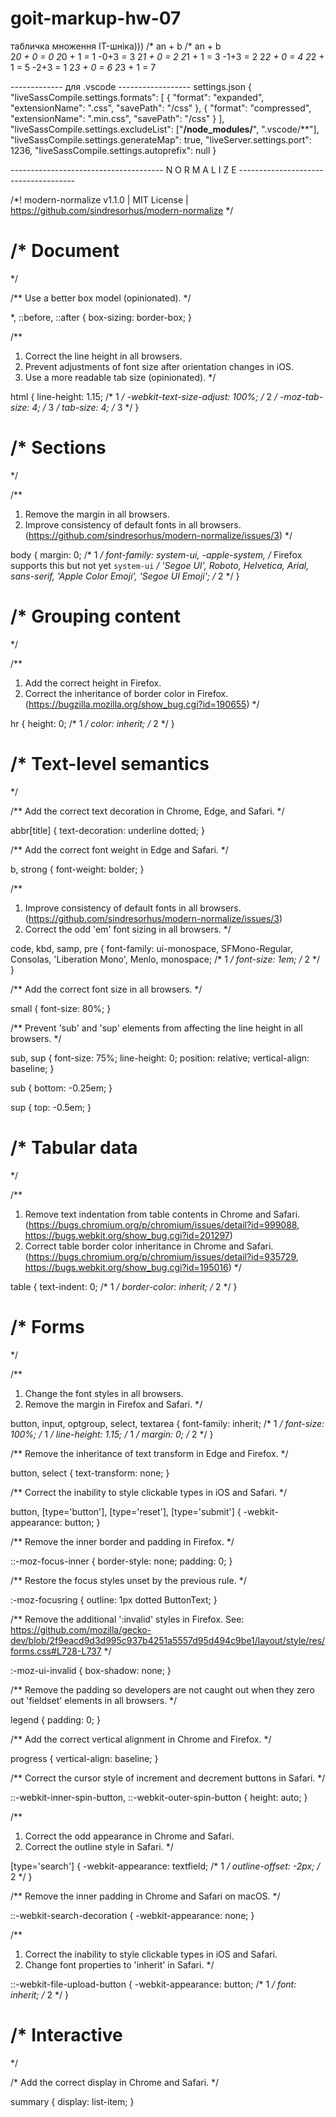 # goit-markup-hw-07
табличка множення IT-шніка)))
          /* an + b      /* an + b   
          2*0 + 0 = 0   2*0 + 1 = 1   -0+3 = 3
          2*1 + 0 = 2   2*1 + 1 = 3   -1+3 = 2
          2*2 + 0 = 4   2*2 + 1 = 5   -2+3 = 1
          2*3 + 0 = 6   2*3 + 1 = 7

------------- для .vscode ------------------
settings.json
{
  "liveSassCompile.settings.formats": [
    {
      "format": "expanded",
      "extensionName": ".css",
      "savePath": "/css"
    },
    {
      "format": "compressed",
      "extensionName": ".min.css",
      "savePath": "/css"
    }
  ],
  "liveSassCompile.settings.excludeList": ["**/node_modules/**", ".vscode/**"],
  "liveSassCompile.settings.generateMap": true,
  "liveServer.settings.port": 1236,
  "liveSassCompile.settings.autoprefix": null
}

-------------------------------------- N O R M A L I Z E -------------------------------------

/*! modern-normalize v1.1.0 | MIT License | https://github.com/sindresorhus/modern-normalize */

/*
Document
========
*/

/**
Use a better box model (opinionated).
*/

*,
::before,
::after {
	box-sizing: border-box;
}

/**
1. Correct the line height in all browsers.
2. Prevent adjustments of font size after orientation changes in iOS.
3. Use a more readable tab size (opinionated).
*/

html {
	line-height: 1.15; /* 1 */
	-webkit-text-size-adjust: 100%; /* 2 */
	-moz-tab-size: 4; /* 3 */
	tab-size: 4; /* 3 */
}

/*
Sections
========
*/

/**
1. Remove the margin in all browsers.
2. Improve consistency of default fonts in all browsers. (https://github.com/sindresorhus/modern-normalize/issues/3)
*/

body {
	margin: 0; /* 1 */
	font-family:
		system-ui,
		-apple-system, /* Firefox supports this but not yet `system-ui` */
		'Segoe UI',
		Roboto,
		Helvetica,
		Arial,
		sans-serif,
		'Apple Color Emoji',
		'Segoe UI Emoji'; /* 2 */
}

/*
Grouping content
================
*/

/**
1. Add the correct height in Firefox.
2. Correct the inheritance of border color in Firefox. (https://bugzilla.mozilla.org/show_bug.cgi?id=190655)
*/

hr {
	height: 0; /* 1 */
	color: inherit; /* 2 */
}

/*
Text-level semantics
====================
*/

/**
Add the correct text decoration in Chrome, Edge, and Safari.
*/

abbr[title] {
	text-decoration: underline dotted;
}

/**
Add the correct font weight in Edge and Safari.
*/

b,
strong {
	font-weight: bolder;
}

/**
1. Improve consistency of default fonts in all browsers. (https://github.com/sindresorhus/modern-normalize/issues/3)
2. Correct the odd 'em' font sizing in all browsers.
*/

code,
kbd,
samp,
pre {
	font-family:
		ui-monospace,
		SFMono-Regular,
		Consolas,
		'Liberation Mono',
		Menlo,
		monospace; /* 1 */
	font-size: 1em; /* 2 */
}

/**
Add the correct font size in all browsers.
*/

small {
	font-size: 80%;
}

/**
Prevent 'sub' and 'sup' elements from affecting the line height in all browsers.
*/

sub,
sup {
	font-size: 75%;
	line-height: 0;
	position: relative;
	vertical-align: baseline;
}

sub {
	bottom: -0.25em;
}

sup {
	top: -0.5em;
}

/*
Tabular data
============
*/

/**
1. Remove text indentation from table contents in Chrome and Safari. (https://bugs.chromium.org/p/chromium/issues/detail?id=999088, https://bugs.webkit.org/show_bug.cgi?id=201297)
2. Correct table border color inheritance in Chrome and Safari. (https://bugs.chromium.org/p/chromium/issues/detail?id=935729, https://bugs.webkit.org/show_bug.cgi?id=195016)
*/

table {
	text-indent: 0; /* 1 */
	border-color: inherit; /* 2 */
}

/*
Forms
=====
*/

/**
1. Change the font styles in all browsers.
2. Remove the margin in Firefox and Safari.
*/

button,
input,
optgroup,
select,
textarea {
	font-family: inherit; /* 1 */
	font-size: 100%; /* 1 */
	line-height: 1.15; /* 1 */
	margin: 0; /* 2 */
}

/**
Remove the inheritance of text transform in Edge and Firefox.
*/

button,
select {
	text-transform: none;
}

/**
Correct the inability to style clickable types in iOS and Safari.
*/

button,
[type='button'],
[type='reset'],
[type='submit'] {
	-webkit-appearance: button;
}

/**
Remove the inner border and padding in Firefox.
*/

::-moz-focus-inner {
	border-style: none;
	padding: 0;
}

/**
Restore the focus styles unset by the previous rule.
*/

:-moz-focusring {
	outline: 1px dotted ButtonText;
}

/**
Remove the additional ':invalid' styles in Firefox.
See: https://github.com/mozilla/gecko-dev/blob/2f9eacd9d3d995c937b4251a5557d95d494c9be1/layout/style/res/forms.css#L728-L737
*/

:-moz-ui-invalid {
	box-shadow: none;
}

/**
Remove the padding so developers are not caught out when they zero out 'fieldset' elements in all browsers.
*/

legend {
	padding: 0;
}

/**
Add the correct vertical alignment in Chrome and Firefox.
*/

progress {
	vertical-align: baseline;
}

/**
Correct the cursor style of increment and decrement buttons in Safari.
*/

::-webkit-inner-spin-button,
::-webkit-outer-spin-button {
	height: auto;
}

/**
1. Correct the odd appearance in Chrome and Safari.
2. Correct the outline style in Safari.
*/

[type='search'] {
	-webkit-appearance: textfield; /* 1 */
	outline-offset: -2px; /* 2 */
}

/**
Remove the inner padding in Chrome and Safari on macOS.
*/

::-webkit-search-decoration {
	-webkit-appearance: none;
}

/**
1. Correct the inability to style clickable types in iOS and Safari.
2. Change font properties to 'inherit' in Safari.
*/

::-webkit-file-upload-button {
	-webkit-appearance: button; /* 1 */
	font: inherit; /* 2 */
}

/*
Interactive
===========
*/

/*
Add the correct display in Chrome and Safari.
*/

summary {
	display: list-item;
}
